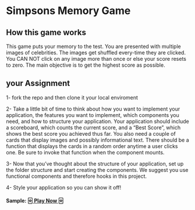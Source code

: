 # Simpsons Memory Game

## How this game works

This game puts your memory to the test. You are presented with multiple images of celebrities. The images get shuffled every-time they are clicked. You CAN NOT click on any image more than once or else your score resets to zero. The main objective is to get the highest score as possible.

## your Assignment
1- fork the repo and then clone it your local enviroment 

2- Take a little bit of time to think about how you want to implement your application, the features you want to implement, which components you need, and how to structure your application. Your application should include a scoreboard, which counts the current score, and a “Best Score”, which shows the best score you achieved thus far. You also need a couple of cards that display images and possibly informational text. There should be a function that displays the cards in a random order anytime a user clicks one. Be sure to invoke that function when the component mounts.

3- Now that you’ve thought about the structure of your application, set up the folder structure and start creating the components. We suggest you use functional components and therefore hooks in this project.

4- Style your application so you can show it off!


#### Sample: [ 🃟 Play Now 🃟](https://xbdirisxk.github.io/memory-card/)

